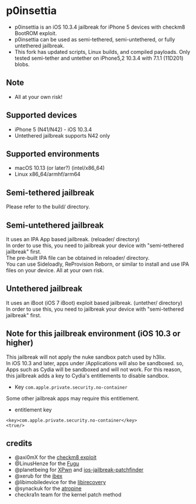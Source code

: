 # p0insettia
- p0insettia is an iOS 10.3.4 jailbreak for iPhone 5 devices with checkm8 BootROM exploit.
- p0insettia can be used as semi-tethered, semi-untethered, or fully untethered jailbreak.
- This fork has updated scripts, Linux builds, and compiled payloads. Only tested semi-tether and untether on iPhone5,2 10.3.4 with 7.1.1 (11D201) blobs.

## Note
- All at your own risk!  

## Supported devices
- iPhone 5 (N41/N42) - iOS 10.3.4  
- Untethered jailbreak supports N42 only

## Supported environments
- macOS 10.13 (or later?) (intel/x86_64)
- Linux x86_64/armhf/arm64

## Semi-tethered jailbreak
Please refer to the build/ directory.  

## Semi-untethered jailbreak
It uses an IPA App based jailbreak. (reloader/ directory)   
In order to use this, you need to jailbreak your device with "semi-tethered jailbreak" first.  
The pre-built IPA file can be obtained in reloader/ directory.  
You can use Sideloadly, ReProvision Reborn, or similar to install and use IPA files on your device. All at your own risk.   

## Untethered jailbreak
It uses an iBoot (iOS 7 iBoot) exploit based jailbreak. (untether/ directory)   
In order to use this, you need to jailbreak your device with "semi-tethered jailbreak" first.  

## Note for this jailbreak environment (iOS 10.3 or higher)  
This jailbreak will not apply the nuke sandbox patch used by h3lix.  
In iOS 10.3 and later, apps under /Applications will also be sandboxed. so, Apps such as Cydia will be sandboxed and will not work. For this reason, this jailbreak adds a key to Cydia's entitlements to disable sandbox.  

- Key `com.apple.private.security.no-container`  

Some other jailbreak apps may require this entitlement.  

- entitlement key
```
<key>com.apple.private.security.no-container</key>
<true/>
```

## credits
- @axi0mX for the [checkm8 exploit](https://github.com/axi0mX/ipwndfu)  
- @LinusHenze for the [Fugu](https://github.com/LinusHenze/Fugu)  
- @planetbeing for [XPwn](https://github.com/planetbeing/xpwn) and [ios-jailbreak-patchfinder](https://github.com/planetbeing/ios-jailbreak-patchfinder)  
- @xerub for the [ibex](https://github.com/xerub/ibex)  
- @libimobiledevice for the [libirecovery](https://github.com/libimobiledevice/libirecovery)  
- @synackuk for the [atropine](https://github.com/synackuk/atropine)  
- checkra1n team for the kernel patch method  

